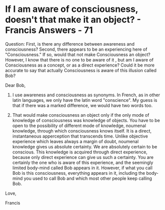 # If I am aware of consciousness, doesn't that make it an object? - Francis Answers - 71

Question: First, is there any difference between awareness and consciousness? Second, there appears to be an experiencing here of &quot;Consciousness.&quot; If so, would that not make Consciousness an object? However, I know that there is no one to be aware of it , but am I aware of Consciousness as a concept, or as a direct experience? Could it be more accurate to say that actually Consciousness is aware of this illusion called Bob?

Dear Bob,

1. I use awareness and consciousness as synonyms. In French, as in other latin languages, we only have the latin word &quot;conscience&quot;. My guess is that if there was a marked difference, we would have two words too.

2. That would make consciousness an object only if the only mode of knowledge of consciousness was knowledge of objects. You have to be open to the possibility of different mode of knowledge, noumenal knowledge, through which consciousness knows itself. It is a direct, instantaneous apperception that transcends time. Unlike objective experience which leaves always a margin of doubt, noumenal knowledge gives us absolute certainty. We are absolutely certain to be conscious. This knowledge is acquired through direct experience, because only direct experience can give us such a certainty. You are certainly the one who is aware of this experience, and the seemingly limited body-mind called Bob appears in it. However, if what you call Bob is this consciousness, everything appears in it, including the body-mind you used to call Bob and which most other people keep calling Bob.

Love,

Francis


